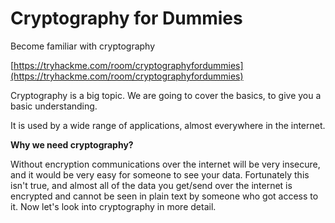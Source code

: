 # Cryptography for Dummies
Become familiar with cryptography

[https://tryhackme.com/room/cryptographyfordummies](https://tryhackme.com/room/cryptographyfordummies)


Cryptography is a big topic. We are going to cover the basics, to give you a basic understanding.

It is used by a wide range of applications, almost everywhere in the internet.

**Why we need cryptography?**

Without encryption communications over the internet will be very insecure, and it would be very easy for someone to see your data. Fortunately this isn't true, and almost all of the data you get/send over the internet is encrypted and cannot be seen in plain text by someone who got access to it. Now let's look into cryptography in more detail.
